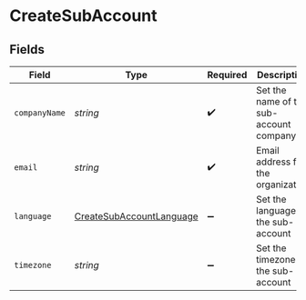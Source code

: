 # CreateSubAccount


## Fields

| Field                                                                       | Type                                                                        | Required                                                                    | Description                                                                 |
| --------------------------------------------------------------------------- | --------------------------------------------------------------------------- | --------------------------------------------------------------------------- | --------------------------------------------------------------------------- |
| `companyName`                                                               | *string*                                                                    | :heavy_check_mark:                                                          | Set the name of the sub-account company                                     |
| `email`                                                                     | *string*                                                                    | :heavy_check_mark:                                                          | Email address for the organization                                          |
| `language`                                                                  | [CreateSubAccountLanguage](../../models/shared/createsubaccountlanguage.md) | :heavy_minus_sign:                                                          | Set the language of the sub-account                                         |
| `timezone`                                                                  | *string*                                                                    | :heavy_minus_sign:                                                          | Set the timezone of the sub-account                                         |